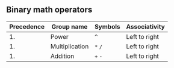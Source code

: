 

## Binary math operators

| Precedence | Group name   | Symbols | Associativity |
| ------ | ------ | ------ | ------ |
| 1. | Power | `^` | Left to right |
| 1. | Multiplication | `*` `/` | Left to right |
| 1. | Addition | `+` `-` | Left to right |